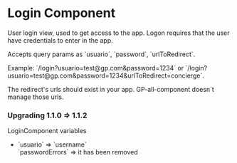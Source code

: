 # Login Component 

<p>User login view, used to get access to the app. Logon requires that the user have credentials to enter in the app.</p>
<p>Accepts query params as `usuario`, `password`, `urlToRedirect`.</p> 
<p>Example: `/login?usuario=test@gp.com&password=1234` or `/login?usuario=test@gp.com&password=1234&urlToRedirect=concierge`. </p>
<p>The redirect's urls should exist in your app. GP-all-component doesn´t manage those urls.</p>

### Upgrading 1.1.0 => 1.1.2 ###

<p>LoginComponent variables</p>
<ul>
    <li>`usuario` => `username`</li>
    </li> `passwordErrors` => it has been removed</li>
</ul>